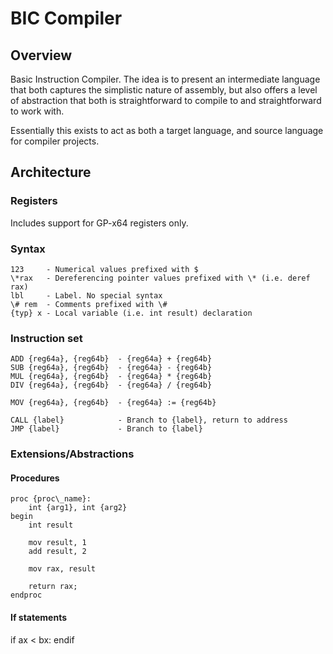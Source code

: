 # BIC Compiler

## Overview
Basic Instruction Compiler. The idea is to present an intermediate language that both captures the simplistic nature of assembly, but also offers a level of abstraction that both is straightforward to compile to and straightforward to work with.

Essentially this exists to act as both a target language, and source language for compiler projects.

## Architecture

### Registers
Includes support for GP-x64 registers only.

### Syntax
```
123		- Numerical values prefixed with $
\*rax	- Dereferencing pointer values prefixed with \* (i.e. deref rax)
lbl		- Label. No special syntax
\# rem	- Comments prefixed with \#
{typ} x - Local variable (i.e. int result) declaration
```

### Instruction set
```
ADD {reg64a}, {reg64b} 	- {reg64a} + {reg64b}
SUB {reg64a}, {reg64b} 	- {reg64a} - {reg64b}
MUL {reg64a}, {reg64b} 	- {reg64a} * {reg64b}
DIV {reg64a}, {reg64b} 	- {reg64a} / {reg64b}

MOV	{reg64a}, {reg64b}	- {reg64a} := {reg64b}

CALL {label}			- Branch to {label}, return to address
JMP {label}				- Branch to {label}
```

### Extensions/Abstractions

#### Procedures
```
proc {proc\_name}:
	int {arg1}, int {arg2}
begin
	int result

	mov result, 1
	add result, 2

	mov rax, result

	return rax;
endproc
```

#### If statements
if ax < bx:
endif
